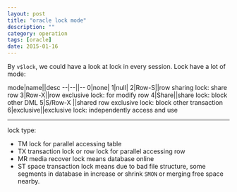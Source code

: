 ```yaml
---
layout: post
title: "oracle lock mode"
description: ""
category: operation
tags: [oracle]
date: 2015-01-16
---
```


By `v$lock`, we could have a look at lock in every session. Lock have a lot of mode:  

mode|name||desc
--|--||--
0|none|
1|null|
2|Row-S||row sharing lock: share row
3|Row-X||row exclusive lock: for modify row
4|Share||share lock: block other DML
5|S/Row-X ||shared row exclusive lock: block other transaction
6|exclusive||exclusive lock: independently access and use


------

lock type:

* TM lock for parallel accessing table
* TX transaction lock or row lock for parallel accessing row
* MR media recover lock means database online
* ST space transaction lock means due to bad file structure, some segments in database in increase or shrink `SMON` or merging free space nearby.
